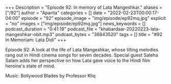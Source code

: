 +++
Description = "Episode 92: In memory of Lata Mangeshkar."
aliases = ["/92"]
author = "Aparita"
categories = []
date = "2022-02-23T00:00:17-04:00"
episode = "92"
episode_image = "img/episode/ep92mq.jpg"
explicit = "no"
images = ["img/episode/ep92mq.jpg"]
news_keywords = []
podcast_duration = "0:41:19"
podcast_file = "khabardaar-20220223-lata-mangeshkar-obit.mp3"
podcast_bytes = "36843520"
tags = []
title = "#92 In Memoriam: Lata Didi"
+++

Episode 92: A look at the life of Lata Mangeshkar, whose lilting melodies rang out in Hindi cinema songs for seven decades. Special guest Saleha Salam adds her perspective on how Lata gave voice to the Hindi film heroine's state of mind.

Music: Bollywood Blades by Professor Kliq